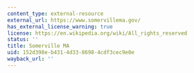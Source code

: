 ```yaml
---
content_type: external-resource
external_url: https://www.somervillema.gov/
has_external_license_warning: true
license: https://en.wikipedia.org/wiki/All_rights_reserved
status: ''
title: Somerville MA
uid: 152d398e-b431-4d33-8698-4cdf3cec9e0e
wayback_url: ''
---
```

